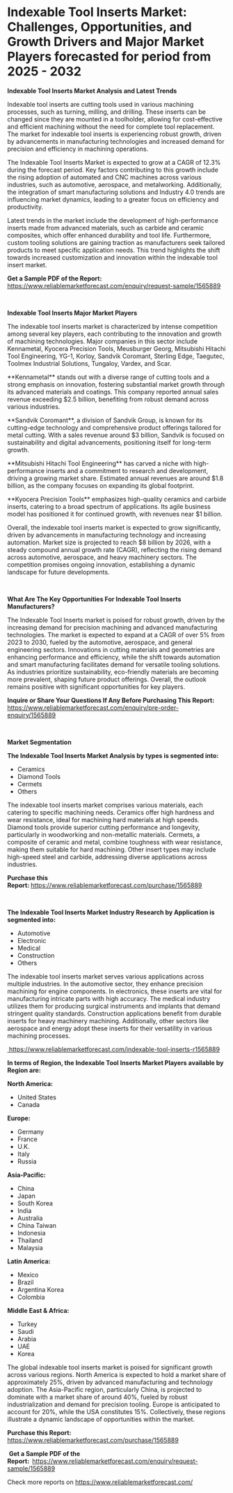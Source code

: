 <p><h1>Indexable Tool Inserts Market: Challenges, Opportunities, and Growth Drivers and Major Market Players forecasted for period from 2025 - 2032</h1></p><p><strong>Indexable Tool Inserts Market Analysis and Latest Trends</strong></p>
<p><p>Indexable tool inserts are cutting tools used in various machining processes, such as turning, milling, and drilling. These inserts can be changed since they are mounted in a toolholder, allowing for cost-effective and efficient machining without the need for complete tool replacement. The market for indexable tool inserts is experiencing robust growth, driven by advancements in manufacturing technologies and increased demand for precision and efficiency in machining operations.</p><p>The Indexable Tool Inserts Market is expected to grow at a CAGR of 12.3% during the forecast period. Key factors contributing to this growth include the rising adoption of automated and CNC machines across various industries, such as automotive, aerospace, and metalworking. Additionally, the integration of smart manufacturing solutions and Industry 4.0 trends are influencing market dynamics, leading to a greater focus on efficiency and productivity.</p><p>Latest trends in the market include the development of high-performance inserts made from advanced materials, such as carbide and ceramic composites, which offer enhanced durability and tool life. Furthermore, custom tooling solutions are gaining traction as manufacturers seek tailored products to meet specific application needs. This trend highlights the shift towards increased customization and innovation within the indexable tool insert market.</p></p>
<p><strong>Get a Sample PDF of the Report:&nbsp;</strong> <a href="https://www.reliablemarketforecast.com/enquiry/request-sample/1565889?utm_campaign=2750&utm_medium=2&utm_source=Github&utm_content=ia&utm_term=11042025&utm_id=indexable-tool-inserts">https://www.reliablemarketforecast.com/enquiry/request-sample/1565889</a></p>
<p>&nbsp;</p>
<p><strong>Indexable Tool Inserts Major Market Players</strong></p>
<p><p>The indexable tool inserts market is characterized by intense competition among several key players, each contributing to the innovation and growth of machining technologies. Major companies in this sector include Kennametal, Kyocera Precision Tools, Meusburger Georg, Mitsubishi Hitachi Tool Engineering, YG-1, Korloy, Sandvik Coromant, Sterling Edge, Taegutec, Toolmex Industrial Solutions, Tungaloy, Vardex, and Scar.</p><p>**Kennametal** stands out with a diverse range of cutting tools and a strong emphasis on innovation, fostering substantial market growth through its advanced materials and coatings. This company reported annual sales revenue exceeding $2.5 billion, benefiting from robust demand across various industries.</p><p>**Sandvik Coromant**, a division of Sandvik Group, is known for its cutting-edge technology and comprehensive product offerings tailored for metal cutting. With a sales revenue around $3 billion, Sandvik is focused on sustainability and digital advancements, positioning itself for long-term growth.</p><p>**Mitsubishi Hitachi Tool Engineering** has carved a niche with high-performance inserts and a commitment to research and development, driving a growing market share. Estimated annual revenues are around $1.8 billion, as the company focuses on expanding its global footprint.</p><p>**Kyocera Precision Tools** emphasizes high-quality ceramics and carbide inserts, catering to a broad spectrum of applications. Its agile business model has positioned it for continued growth, with revenues near $1 billion.</p><p>Overall, the indexable tool inserts market is expected to grow significantly, driven by advancements in manufacturing technology and increasing automation. Market size is projected to reach $8 billion by 2026, with a steady compound annual growth rate (CAGR), reflecting the rising demand across automotive, aerospace, and heavy machinery sectors. The competition promises ongoing innovation, establishing a dynamic landscape for future developments.</p></p>
<p>&nbsp;</p>
<p><strong>What Are The Key Opportunities For Indexable Tool Inserts Manufacturers?</strong></p>
<p><p>The Indexable Tool Inserts market is poised for robust growth, driven by the increasing demand for precision machining and advanced manufacturing technologies. The market is expected to expand at a CAGR of over 5% from 2023 to 2030, fueled by the automotive, aerospace, and general engineering sectors. Innovations in cutting materials and geometries are enhancing performance and efficiency, while the shift towards automation and smart manufacturing facilitates demand for versatile tooling solutions. As industries prioritize sustainability, eco-friendly materials are becoming more prevalent, shaping future product offerings. Overall, the outlook remains positive with significant opportunities for key players.</p></p>
<p><strong>Inquire or Share Your Questions If Any Before Purchasing This Report:</strong> <a href="https://www.reliablemarketforecast.com/enquiry/pre-order-enquiry/1565889?utm_campaign=2750&utm_medium=2&utm_source=Github&utm_content=ia&utm_term=11042025&utm_id=indexable-tool-inserts">https://www.reliablemarketforecast.com/enquiry/pre-order-enquiry/1565889</a></p>
<p>&nbsp;</p>
<p><strong>Market Segmentation</strong></p>
<p><strong>The Indexable Tool Inserts Market Analysis by types is segmented into:</strong></p>
<p><ul><li>Ceramics</li><li>Diamond Tools</li><li>Cermets</li><li>Others</li></ul></p>
<p><p>The indexable tool inserts market comprises various materials, each catering to specific machining needs. Ceramics offer high hardness and wear resistance, ideal for machining hard materials at high speeds. Diamond tools provide superior cutting performance and longevity, particularly in woodworking and non-metallic materials. Cermets, a composite of ceramic and metal, combine toughness with wear resistance, making them suitable for hard machining. Other insert types may include high-speed steel and carbide, addressing diverse applications across industries.</p></p>
<p><strong>Purchase this Report:&nbsp;</strong><a href="https://www.reliablemarketforecast.com/purchase/1565889?utm_campaign=2750&utm_medium=2&utm_source=Github&utm_content=ia&utm_term=11042025&utm_id=indexable-tool-inserts">https://www.reliablemarketforecast.com/purchase/1565889</a></p>
<p>&nbsp;</p>
<p><strong>The Indexable Tool Inserts Market Industry Research by Application is segmented into:</strong></p>
<p><ul><li>Automotive</li><li>Electronic</li><li>Medical</li><li>Construction</li><li>Others</li></ul></p>
<p><p>The indexable tool inserts market serves various applications across multiple industries. In the automotive sector, they enhance precision machining for engine components. In electronics, these inserts are vital for manufacturing intricate parts with high accuracy. The medical industry utilizes them for producing surgical instruments and implants that demand stringent quality standards. Construction applications benefit from durable inserts for heavy machinery machining. Additionally, other sectors like aerospace and energy adopt these inserts for their versatility in various machining processes.</p></p>
<p><a href="https://www.reliablemarketforecast.com/indexable-tool-inserts-r1565889?utm_campaign=2750&utm_medium=2&utm_source=Github&utm_content=ia&utm_term=11042025&utm_id=indexable-tool-inserts">&nbsp;https://www.reliablemarketforecast.com/indexable-tool-inserts-r1565889</a></p>
<p><strong>In terms of Region, the Indexable Tool Inserts Market Players available by Region are:</strong></p>
<p>
    <p> <strong> North America: </strong>
        <ul>
            <li>United States</li>
            <li>Canada</li>
        </ul>
        </p> 
    <p> <strong> Europe: </strong>
        <ul>
            <li>Germany</li>
            <li>France</li>
            <li>U.K.</li>
            <li>Italy</li>
            <li>Russia</li>
        </ul>
        </p> 
    <p> <strong> Asia-Pacific: </strong>
        <ul>
            <li>China</li>
            <li>Japan</li>
            <li>South Korea</li>
            <li>India</li>
            <li>Australia</li>
            <li>China Taiwan</li>
            <li>Indonesia</li>
            <li>Thailand</li>
            <li>Malaysia</li>
        </ul>
        </p> 
    <p> <strong> Latin America: </strong>
        <ul>
            <li>Mexico</li>
            <li>Brazil</li>
            <li>Argentina Korea</li>
            <li>Colombia</li>
        </ul>
        </p> 
    <p> <strong> Middle East & Africa: </strong>
        <ul>
            <li>Turkey</li>
            <li>Saudi</li>
            <li>Arabia</li>
            <li>UAE</li>
            <li>Korea</li>
        </ul>
    </p>
    </p>
<p><p>The global indexable tool inserts market is poised for significant growth across various regions. North America is expected to hold a market share of approximately 25%, driven by advanced manufacturing and technology adoption. The Asia-Pacific region, particularly China, is projected to dominate with a market share of around 40%, fueled by robust industrialization and demand for precision tooling. Europe is anticipated to account for 20%, while the USA constitutes 15%. Collectively, these regions illustrate a dynamic landscape of opportunities within the market.</p></p>
<p><strong>Purchase this Report: </strong><a href="https://www.reliablemarketforecast.com/purchase/1565889?utm_campaign=2750&utm_medium=2&utm_source=Github&utm_content=ia&utm_term=11042025&utm_id=indexable-tool-inserts">https://www.reliablemarketforecast.com/purchase/1565889</a></p>
<p>&nbsp;<strong>Get a Sample PDF of the Report:&nbsp;&nbsp;</strong><a href="https://www.reliablemarketforecast.com/enquiry/request-sample/1565889?utm_campaign=2750&utm_medium=2&utm_source=Github&utm_content=ia&utm_term=11042025&utm_id=indexable-tool-inserts">https://www.reliablemarketforecast.com/enquiry/request-sample/1565889</a></p>
<p><strong></strong></p>
<p>Check more reports on <a href="https://www.reliablemarketforecast.com/?utm_campaign=2750&utm_medium=2&utm_source=Github&utm_content=ia&utm_term=11042025&utm_id=indexable-tool-inserts">https://www.reliablemarketforecast.com/</a></p>